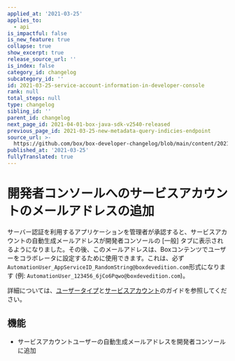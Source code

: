 ```yaml
---
applied_at: '2021-03-25'
applies_to:
  - api
is_impactful: false
is_new_feature: true
collapse: true
show_excerpt: true
release_source_url: ''
is_index: false
category_id: changelog
subcategory_id: ''
id: 2021-03-25-service-account-information-in-developer-console
rank: null
total_steps: null
type: changelog
sibling_id: ''
parent_id: changelog
next_page_id: 2021-04-01-box-java-sdk-v2540-released
previous_page_id: 2021-03-25-new-metadata-query-indicies-endpoint
source_url: >-
  https://github.com/box/box-developer-changelog/blob/main/content/2021/03-25-service-account-information-in-developer-console.md
published_at: '2021-03-25'
fullyTranslated: true
---
```

# 開発者コンソールへのサービスアカウントのメールアドレスの追加

サーバー認証を利用するアプリケーションを管理者が承認すると、サービスアカウントの自動生成メールアドレスが開発者コンソールの \[一般] タブに表示されるようになりました。その後、このメールアドレスは、Boxコンテンツでユーザーをコラボレータに設定するために使用できます。これは、必ず`AutomationUser_AppServiceID_RandomString@boxdevedition.com`形式になります (例: `AutomationUser_123456_6jCo6Pqwo@boxdevedition.com`)。

詳細については、[ユーザータイプ][ut]と[サービスアカウント][sa]のガイドを参照してください。

## 機能

* サービスアカウントユーザーの自動生成メールアドレスを開発者コンソールに追加

[ut]: https://developer.box.com/guides/authentication/user-types/

[sa]: https://developer.box.com/guides/authentication/user-types/service-account/
